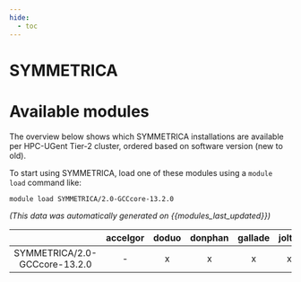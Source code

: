```yaml
---
hide:
  - toc
---
```


SYMMETRICA
==========

# Available modules


The overview below shows which SYMMETRICA installations are available per HPC-UGent Tier-2 cluster, ordered based on software version (new to old).

To start using SYMMETRICA, load one of these modules using a `module load` command like:

```shell
module load SYMMETRICA/2.0-GCCcore-13.2.0
```

*(This data was automatically generated on {{modules_last_updated}})*

| |accelgor|doduo|donphan|gallade|joltik|litleo|shinx|
| :---: | :---: | :---: | :---: | :---: | :---: | :---: | :---: |
|SYMMETRICA/2.0-GCCcore-13.2.0|-|x|x|x|x|x|x|
